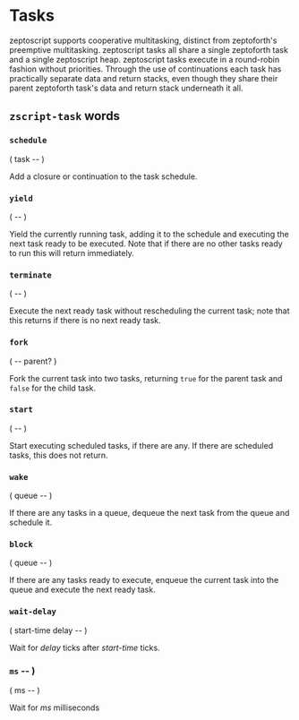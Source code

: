 # Tasks

zeptoscript supports cooperative multitasking, distinct from zeptoforth's preemptive multitasking. zeptoscript tasks all share a single zeptoforth task and a single zeptoscript heap. zeptoscript tasks execute in a round-robin fashion without priorities. Through the use of continuations each task has practically separate data and return stacks, even though they share their parent zeptoforth task's data and return stack underneath it all.

## `zscript-task` words

### `schedule`
( task -- )

Add a closure or continuation to the task schedule.

### `yield`
( -- )

Yield the currently running task, adding it to the schedule and executing the next task ready to be executed. Note that if there are no other tasks ready to run this will return immediately.

### `terminate`
( -- )

Execute the next ready task without rescheduling the current task; note that this returns if there is no next ready task.

### `fork`
( -- parent? )

Fork the current task into two tasks, returning `true` for the parent task and `false` for the child task.

### `start`
( -- )

Start executing scheduled tasks, if there are any. If there are scheduled tasks, this does not return.

### `wake`
( queue -- )

If there are any tasks in a queue, dequeue the next task from the queue and schedule it.

### `block`
( queue -- )

If there are any tasks ready to execute, enqueue the current task into the queue and execute the next ready task.

### `wait-delay`
( start-time delay -- )

Wait for *delay* ticks after *start-time* ticks.

### `ms` -- )
( ms -- )

Wait for *ms* milliseconds
